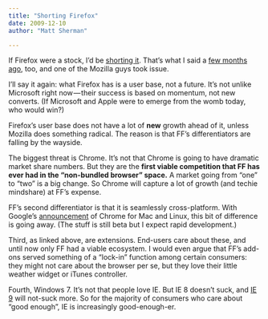 ```yaml
---
title: "Shorting Firefox"
date: 2009-12-10
author: "Matt Sherman"

---
```


If Firefox were a stock, I’d be [shorting it](http://www.techcrunch.com/2009/12/10/chrome-firefox/). That’s what I said a [few months ago](/blog/post/Firefox-has-a-user-base-does-it-have-a-future.aspx), too, and one of the Mozilla guys took issue.

I’ll say it again: what Firefox has is a user base, not a future. It’s not unlike Microsoft right now — their success is based on momentum, not new converts. (If Microsoft and Apple were to emerge from the womb today, who would win?)

Firefox’s user base does not have a lot of **new** growth ahead of it, unless Mozilla does something radical. The reason is that FF’s differentiators are falling by the wayside.

The biggest threat is Chrome. It’s not that Chrome is going to have dramatic market share numbers. But they are the **first viable competition that FF has ever had in the “non-bundled browser” space.** A market going from “one” to “two” is a big change. So Chrome will capture a lot of growth (and techie mindshare) at FF’s expense.

FF’s second differentiator is that it is seamlessly cross-platform. With Google’s [announcement](http://www.techcrunch.com/2009/12/08/google-chrome-mac-here/) of Chrome for Mac and Linux, this bit of difference is going away. (The stuff is still beta but I expect rapid development.)

Third, as linked above, are extensions. End-users care about these, and until now only FF had a viable ecosystem. I would even argue that FF’s add-ons served something of a “lock-in” function among certain consumers: they might not care about the browser per se, but they love their little weather widget or iTunes controller.

Fourth, Windows 7. It’s not that people love IE. But IE 8 doesn’t suck, and [IE 9](http://blogs.msdn.com/ie/archive/2009/11/18/an-early-look-at-ie9-for-developers.aspx) will not-suck more. So for the majority of consumers who care about “good enough”, IE is increasingly good-enough-er.
